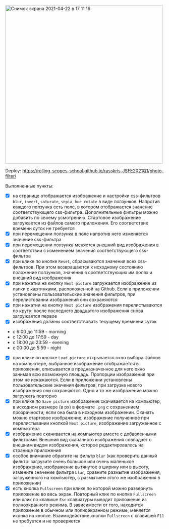 <img width="500" alt="Снимок экрана 2021-04-22 в 17 11 16" src="https://user-images.githubusercontent.com/62946911/115729116-cf62b180-a38d-11eb-824c-b3220dc4369d.png">

Deploy: https://rolling-scopes-school.github.io/rasskris-JSFE2021Q1/photo-filter/

Выполненные пункты:
- [x]  на странице отображается изображение и настройки css-фильтров `blur`, `invert`, `saturate`, `sepia`, `hue rotate` в виде ползунков. Напротив каждого ползунка есть поле, в котором отображается значение соответствующего css-фильтра. Дополнительные фильтры можно добавить по своему усмотрению. Стартовое изображение загружается из файлов самого приложения. Его соответствие времени суток не требуется
- [x]  при перемещении ползунка в поле напротив него изменяется значение css-фильтра
- [x]  при перемещении ползунка меняется внешний вид изображения в соответствии с изменением значения соответствующего css-фильтра
- [x]  при клике по кнопке `Reset`, сбрасываются значения всех css-фильтров. При этом возвращаются к исходному состоянию положение ползунков, значения в соответствующих им полях и внешний вид изображения
- [x]  при нажатии на кнопку `Next picture` загружается изображение из папки с картинками, расположенной на Github. Если в приложении установлены пользовательские значения фильтров, при перелистовании изображений они сохраняются
- [x]  при нажатии на кнопку `Next picture` изображения перелистываются по кругу: после последнего двадцатого изображения снова загружается первое
- [x]  изображения должны соответствовать текущему времнени суток
- с 6:00 до 11:59 - morning
- с 12:00 до 17:59 - day
- с 18:00 до 23:59 - evening
- с 00:00 до 5:59 - night
- [x]  при клике по кнопке `Load picture` открывается окно выбора файлов на компьютере, выбранное изображение отображается в приложении, вписывается в предназначенное для него окно занимая всю возможную площадь. Пропорции изображения при этом не искажаются. Если в приложении установлены пользовательские значения фильтров, при загрузке нового изображения они сохраняются. Одно и то же изображение можно загружать повторно
- [x]  при клике по `Save picture` изображение скачивается на компьютер, в исходном размере (в рх) в формате `.png` с сохранением прозрачности, если она была в исходном изображении. Скачать можно стартовое изображение, изображение полученное при перелистывании кнопкой `Next picture`, изображение загруженное с компьютера 
- [x]  изображение скачивается на компьютер вместе с добавленными фильтрами. Внешний вид скачанного изображения совпадает с внешним видом изображения, которое редактировалось на странице приложения
- [x]  особое внимание обратите на фильтр `blur` (как проверить данный фильтр: загрузите очень большое или очень маленькое изображение, изображение вытянутое в ширину или в высоту, измените значение фильтра `blur`, сравните размытие изображения, загруженного на компьютер, с размытием этого же изображения в приложении)
- [x]  есть кнопка `Fullscreen` при клике по которой можно развернуть приложение во весь экран. Повторный клик по кнопке `Fullscreen` или клик по клавише `Esc` клавиатуры выводит приложение из полноэкранного режима. В зависимости от того, находится приложение в обычном или полноэкранном режиме, меняется иконка на кнопке. Взаимодействие кнопки `Fullscreen` с клавишей `F11` не требуется и не проверяется
